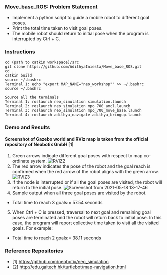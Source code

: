 ### 
### Move_base_ROS: Problem Statement <br>
- Implement a python script to guide a mobile robot to different goal poses. 
- Print the total time taken to visit goal poses. 
- The mobile robot should return to initial pose when the program is interrupted by Ctrl + C. 

### Instructions  

```
cd (path to catkin workspace)/src
git clone https://github.com/AdithyaIniesta/Move_base_ROS.git
cd ..
catkin build
source ~/.bashrc
Terminal 1: echo "export MAP_NAME="neo_workshop"" >> ~/.bashrc
source ~/.bashrc

Source all the terminals
Terminal 1: roslaunch neo_simulation simulation.launch 
Terminal 2: roslaunch neo_simulation mpo_700_amcl.launch 
Terminal 3: roslaunch neo_simulation mpo_700_move_base.launch 
Terminal 4: roslaunch adithya_navigate adithya_bringup.launch
```

### Demo and Results
#### Screenshot of Gazebo world and RViz map is taken from the official repository of Neobotix GmbH [1]
1. Green arrows indicate different goal poses with respect to map co-ordinate system. 
![RVIZ2](https://user-images.githubusercontent.com/13369817/118699743-2e430b80-b812-11eb-8406-245ebaea0be0.png)
2. The red arrow indicates the pose of the robot and the goal reach is confirmed when the red arrow of the robot aligns with the green arrow. 
![RVIZ3](https://user-images.githubusercontent.com/13369817/118699813-461a8f80-b812-11eb-89d0-70ce083647fc.png)
3. If the node is interrupted or if all the goal poses are visited, the robot will return to the initial pose. 
![Screenshot from 2021-05-18 13-17-46](https://user-images.githubusercontent.com/13369817/118700280-c93be580-b812-11eb-8533-bd12f1c097b9.png)
4. Sample output when all three goal poses are visited by the robot. 
  - Total time to reach 3 goals:= 57.54 seconds
5. When Ctrl + C is pressed, traversal to next goal and remaining goal poses are terminated and the robot will return back to initial pose. In this case, the program will report collective time taken to visit all the visited goals. For example:
  - Total time to reach 2 goals:= 38.11 seconds
### Reference Repositories
- [1] https://github.com/neobotix/neo_simulation
- [2] http://edu.gaitech.hk/turtlebot/map-navigation.html
